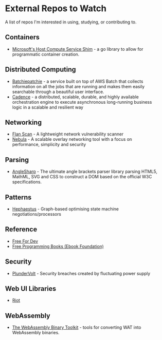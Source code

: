 # External Repos to Watch

A list of repos I'm interested in using, studying, or contributing to. 

## Containers

* [Microsoft's Host Compute Service Shim](https://github.com/microsoft/hcsshim) - a go library to allow for programmatic container creation.

## Distributed Computing

* [Batchiepatchie](https://github.com/AdRoll/batchiepatchie) - a service built on top of AWS Batch that collects information on all the jobs that are running and makes them easily searchable through a beautiful user interface.
* [Cadence](https://github.com/uber/cadence) - a distributed, scalable, durable, and highly available orchestration engine to execute asynchronous long-running business logic in a scalable and resilient way

## Networking

* [Flan Scan](https://github.com/cloudflare/flan) - A lightweight network vulnerability scanner
* [Nebula](https://github.com/slackhq/nebula) - A scalable overlay networking tool with a focus on performance, simplicity and security

## Parsing

* [AngleSharp](https://github.com/AngleSharp/AngleSharp) - The ultimate angle brackets parser library parsing HTML5, MathML, SVG and CSS to construct a DOM based on the official W3C specifications. 

## Patterns

* [Hephaestus](https://github.com/xyncro/hephaestus) - Graph-based optimising state machine negotiations/processors

## Reference

* [Free For Dev](https://github.com/ripienaar/free-for-dev)
* [Free Programming Books (Ebook Foundation)](https://github.com/EbookFoundation/free-programming-books)

## Security

* [PlunderVolt](https://github.com/KitMurdock/plundervolt) - Security breaches created by fluctuating power supply

## Web UI Libraries

* [Riot](https://github.com/riot/riot)

## WebAssembly

* [The WebAssembly Binary Toolkit](https://github.com/WebAssembly/wabt) - tools for converting WAT into WebAssembly binaries.
